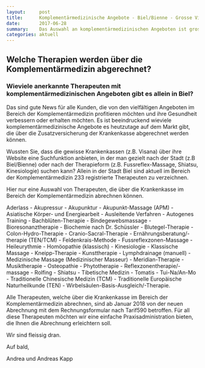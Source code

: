 ```yaml
---
layout:     post
title:      Komplementärmedizinische Angebote - Biel/Bienne - Grosse Vielfalt
date:       2017-06-28
summary:    Das Auswahl an komplementärmedizinischen Angeboten ist gross
categories: aktuell
---
```

## Welche Therapien werden über die Komplementärmedizin abgerechnet?
### Wieviele anerkannte Therapeuten mit komplementärmedizinischen Angeboten gibt es allein in Biel?

Das sind gute News für alle Kunden, die von den vielfältigen Angeboten im Bereich der Komplementärmedizin profitieren möchten und ihre Gesundheit verbessern oder erhalten möchten. 
Es ist beeindruckend wieviele komplementärmedizinische Angebote es heutzutage auf dem Markt gibt, die über die Zusatzversicherung der Krankenkasse abgerechnet werden können. 

Wussten Sie, dass die gewisse Krankenkassen (z.B. Visana) über ihre Website eine Suchfunktion anbieten,
in der man gezielt nach der Stadt (z.B Biel/Bienne) oder nach der Therapieform (z.B. Fussreflex-Massage, Shiatsu, Kinesiologie) suchen kann? 
Allein in der Stadt Biel sind aktuell im Bereich der Komplementärmedizin 233 registrierte Therapeuten zu verzeichnen. 

Hier nur eine Auswahl von Therapeuten, die über die Krankenkasse im Bereich der Komplementärmedizin abrechnen können.

Aderlass - Akupressur - Akupunktur - Akupunkt-Massage (APM) -Asiatische Körper- und Energiearbeit -
Ausleitende Verfahren - Autogenes Training - Bachblüten-Therapie - Bindegewebsmassage - Bioresonanztherapie - Biochemie nach Dr. Schüssler - Blutegel-Therapie - Colon-Hydro-Therapie - 
Cranio-Sacral-Therapie - Ernährungsberatung/-therapie (TEN/TCM) - Feldenkrais-Methode - Fussreflexzonen-Massage - Heileurythmie - Homöopathie (klassisch) - Kinesiologie -
Klassische Massage - Kneipp-Therapie - Kunsttherapie - Lymphdrainage (manuell) - Medizinische Massage (Medizinischer Masseur) - Meridian-Therapie - Musiktherapie - Osteopathie - 
Phytotherapie - Reflexzonentherapie/-massage - Rolfing - Shiatsu - Tibetische Medizin - Tomatis - Tui-Na/An-Mo - Traditionelle Chinesische Medizin (TCM) - 
Traditionelle Europäische Naturheilkunde (TEN) - Wirbelsäulen-Basis-Ausgleich/-Therapie.

Alle Therapeuten, welche über die Krankenkasse im Bereich der Komplementärmedizin abrechnen,
sind ab Januar 2018 von der neuen Abrechnung mit dem Rechnungsformular nach Tarif590 betroffen. 
Für all diese Therapeuten möchten wir eine einfache Praxisadministration bieten, die Ihnen die Abrechnung erleichtern soll.


Wir sind fleissig dran.

Auf bald,

Andrea und Andreas Kapp